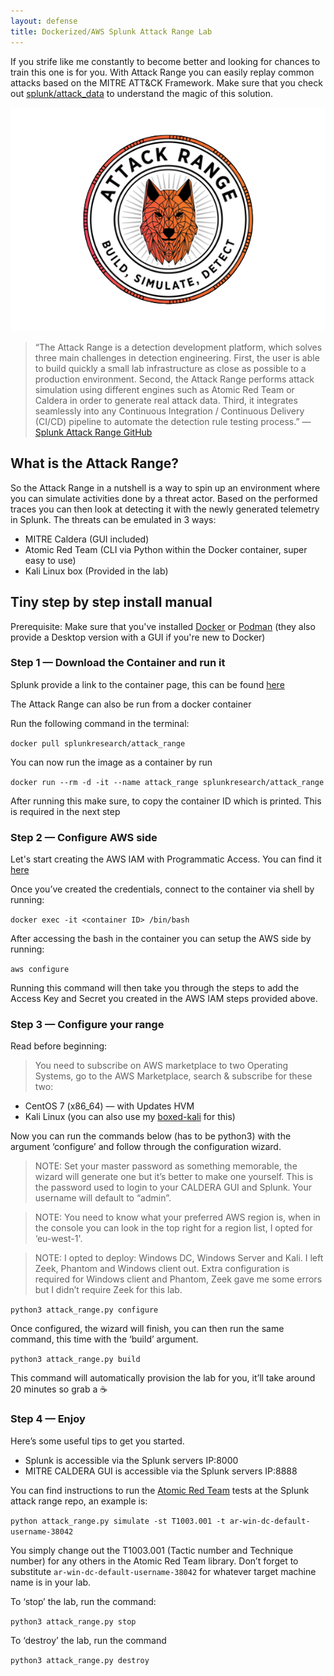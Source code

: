 ```yaml
---
layout: defense
title: Dockerized/AWS Splunk Attack Range Lab
---
```


If you strife like me constantly to become better and looking for chances to train this one is for you. With Attack Range you can easily replay common attacks based on the MITRE ATT&CK Framework. Make sure that you check out [splunk/attack_data](https://github.com/splunk/attack_data) to understand the magic of this solution.

<p align="center">
<img width=600  src="/images/attack-range.png">
</p>

> “The Attack Range is a detection development platform, which solves three main challenges in detection engineering. First, the user is able to build quickly a small lab infrastructure as close as possible to a production environment. Second, the Attack Range performs attack simulation using different engines such as Atomic Red Team or Caldera in order to generate real attack data. Third, it integrates seamlessly into any Continuous Integration / Continuous Delivery (CI/CD) pipeline to automate the detection rule testing process.” — [Splunk Attack Range GitHub](https://github.com/splunk/attack_range)

## What is the Attack Range?

So the Attack Range in a nutshell is a way to spin up an environment where you can simulate activities done by a threat actor. Based on the performed traces you can then look at detecting it with the newly generated telemetry in Splunk. The threats can be emulated in 3 ways:

* MITRE Caldera (GUI included)
* Atomic Red Team (CLI via Python within the Docker container, super easy to use)
* Kali Linux box (Provided in the lab)

## Tiny step by step install manual

Prerequisite: Make sure that you've installed [Docker](https://docs.docker.com/engine/install/) or [Podman](https://podman-desktop.io/) (they also provide a Desktop version with a GUI if you're new to Docker)

### Step 1 — Download the Container and run it

Splunk provide a link to the container page, this can be found [here](https://github.com/splunk/attack_range/wiki/Using-Docker)

The Attack Range can also be run from a docker container

Run the following command in the terminal:

`docker pull splunkresearch/attack_range`

You can now run the image as a container by run

`docker run --rm -d -it --name attack_range splunkresearch/attack_range`

After running this make sure, to copy the container ID which is printed. This is required in the next step

### Step 2 — Configure AWS side

Let's start creating the AWS IAM with Programmatic Access. You can find it [here](https://github.com/splunk/attack_range/wiki/Creating-AWS-Credentials)

Once you’ve created the credentials, connect to the container via shell by running:

`docker exec -it <container ID> /bin/bash`

After accessing the bash in the container you can setup the AWS side by running:

`aws configure`

Running this command will then take you through the steps to add the Access Key and Secret you created in the AWS IAM steps provided above.

### Step 3 — Configure your range

Read before beginning:

> You need to subscribe on AWS marketplace to two Operating Systems, go to the AWS Marketplace, search & subscribe for these two:

* CentOS 7 (x86_64) — with Updates HVM
* Kali Linux (you can also use my [boxed-kali](https://github.com/BenjiTrapp/boxed-kali/blob/main/Makefile) for this)

Now you can run the commands below (has to be python3) with the argument ‘configure’ and follow through the configuration wizard.

> NOTE: Set your master password as something memorable, the wizard will generate one but it’s better to make one yourself. This is the password used to login to your CALDERA GUI and Splunk. Your username will default to “admin”.

> NOTE: You need to know what your preferred AWS region is, when in the console you can look in the top right for a region list, I opted for ‘eu-west-1'.

> NOTE: I opted to deploy: Windows DC, Windows Server and Kali. I left Zeek, Phantom and Windows client out. Extra configuration is required for Windows client and Phantom, Zeek gave me some errors but I didn’t require Zeek for this lab.

`python3 attack_range.py configure`

Once configured, the wizard will finish, you can then run the same command, this time with the ‘build’ argument.

`python3 attack_range.py build`

This command will automatically provision the lab for you, it’ll take around 20 minutes so grab a ☕

### Step 4 — Enjoy

Here’s some useful tips to get you started.

* Splunk is accessible via the Splunk servers IP:8000
* MITRE CALDERA GUI is accessible via the Splunk servers IP:8888

You can find instructions to run the [Atomic Red Team](https://github.com/redcanaryco/atomic-red-team) tests at the Splunk attack range repo, an example is:

`python attack_range.py simulate -st T1003.001 -t ar-win-dc-default-username-38042`

You simply change out the T1003.001 (Tactic number and Technique number) for any others in the Atomic Red Team library. Don’t forget to substitute `ar-win-dc-default-username-38042` for whatever target machine name is in your lab.

To ‘stop’ the lab, run the command:

`python3 attack_range.py stop`

To ‘destroy’ the lab, run the command

`python3 attack_range.py destroy`
